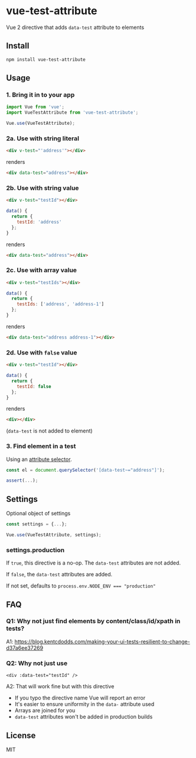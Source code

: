 # vue-test-attribute

Vue 2 directive that adds `data-test` attribute to elements

## Install

```bash
npm install vue-test-attribute
```

## Usage

### 1. Bring it in to your app

```js
import Vue from 'vue';
import VueTestAttribute from 'vue-test-attribute';

Vue.use(VueTestAttribute);
```

### 2a. Use with string literal

```html
<div v-test="'address'"></div>
```

renders

```html
<div data-test="address"></div>
```

### 2b. Use with string value

```html
<div v-test="testId"></div>
```

```js
data() {
  return {
    testId: 'address'
  };
}
```

renders

```html
<div data-test="address"></div>
```

### 2c. Use with array value

```html
<div v-test="testIds"></div>
```

```js
data() {
  return {
    testIds: ['address', 'address-1']
  };
}
```

renders

```html
<div data-test="address address-1"></div>
```

### 2d. Use with `false` value

```html
<div v-test="testId"></div>
```

```js
data() {
  return {
    testId: false
  };
}
```

renders

```html
<div></div>
```

(`data-test` is not added to element)

### 3. Find element in a test

Using an [attribute selector](https://developer.mozilla.org/en-US/docs/Web/CSS/Attribute_selectors).

```js
const el = document.querySelector('[data-test~="address"]');

assert(...);
```

## Settings

Optional object of settings

```js
const settings = {...};

Vue.use(VueTestAttribute, settings);
```

### settings.production

If `true`, this directive is a no-op. The `data-test` attributes are not added.

If `false`, the `data-test` attributes are added.

If not set, defaults to `process.env.NODE_ENV === "production"`

## FAQ

### Q1: Why not just find elements by content/class/id/xpath in tests?

A1: https://blog.kentcdodds.com/making-your-ui-tests-resilient-to-change-d37a6ee37269

### Q2: Why not just use

```vue
<div :data-test="testId" />
```

A2: That will work fine but with this directive

- If you typo the directive name Vue will report an error
- It's easier to ensure uniformity in the `data-` attribute used
- Arrays are joined for you
- `data-test` attributes won't be added in production builds

## License

MIT